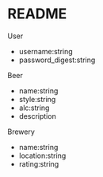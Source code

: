 # README

User
- username:string
- password_digest:string

Beer

- name:string
- style:string
- alc:string 
- description

Brewery
- name:string 
- location:string 
- rating:string  
